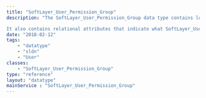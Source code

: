 ```yaml
---
title: "SoftLayer_User_Permission_Group"
description: "The SoftLayer_User_Permission_Group data type contains local attributes to identify and describe the permission groups that have been created within IMS.  These includes a name, description, and account id.  Permission groups are defined specifically for a single [SoftLayer_Account](reference/datatypes/SoftLayer_Account). 

It also contains relational attributes that indicate what SoftLayer_User_Permission_Action objects belong to a particular group, and what SoftLayer_User_Permission_Role objects the group is linked. "
date: "2018-02-12"
tags:
    - "datatype"
    - "sldn"
    - "User"
classes:
    - "SoftLayer_User_Permission_Group"
type: "reference"
layout: "datatype"
mainService : "SoftLayer_User_Permission_Group"
---
```

